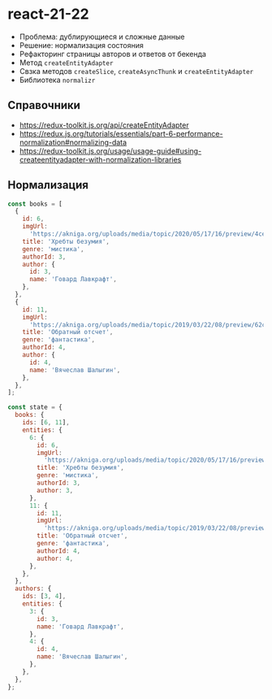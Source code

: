 # react-21-22

- Проблема: дублирующиеся и сложные данные
- Решение: нормализация состояния
- Рефакторинг страницы авторов и ответов от бекенда
- Метод `createEntityAdapter`
- Свзка методов `createSlice`, `createAsyncThunk` и `createEntityAdapter`
- Библиотека `normalizr`

## Справочники

- https://redux-toolkit.js.org/api/createEntityAdapter
- https://redux.js.org/tutorials/essentials/part-6-performance-normalization#normalizing-data
- https://redux-toolkit.js.org/usage/usage-guide#using-createentityadapter-with-normalization-libraries

## Нормализация

```js
const books = [
  {
    id: 6,
    imgUrl:
      'https://akniga.org/uploads/media/topic/2020/05/17/16/preview/4ce36fcf26e3be50c3d2_400x.jpg',
    title: 'Хребты безумия',
    genre: 'мистика',
    authorId: 3,
    author: {
      id: 3,
      name: 'Говард Лавкрафт',
    },
  },
  {
    id: 11,
    imgUrl:
      'https://akniga.org/uploads/media/topic/2019/03/22/08/preview/62ca29212117b7bdec0c_400x.jpg',
    title: 'Обратный отсчет',
    genre: 'фантастика',
    authorId: 4,
    author: {
      id: 4,
      name: 'Вячеслав Шалыгин',
    },
  },
];
```

```js
const state = {
  books: {
    ids: [6, 11],
    entities: {
      6: {
        id: 6,
        imgUrl:
          'https://akniga.org/uploads/media/topic/2020/05/17/16/preview/4ce36fcf26e3be50c3d2_400x.jpg',
        title: 'Хребты безумия',
        genre: 'мистика',
        authorId: 3,
        author: 3,
      },
      11: {
        id: 11,
        imgUrl:
          'https://akniga.org/uploads/media/topic/2019/03/22/08/preview/62ca29212117b7bdec0c_400x.jpg',
        title: 'Обратный отсчет',
        genre: 'фантастика',
        authorId: 4,
        author: 4,
      },
    },
  },
  authors: {
    ids: [3, 4],
    entities: {
      3: {
        id: 3,
        name: 'Говард Лавкрафт',
      },
      4: {
        id: 4,
        name: 'Вячеслав Шалыгин',
      },
    },
  },
};
```
